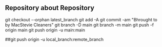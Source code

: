 ##   Repository about Repository



git checkout --orphan latest_branch
git add -A
git commit -am "Bhrought to by MacStevie Cleaners"
git branch -D main
git branch -m main
git push -f origin main
git push origin -u main:main

##git push origin -u local_branch:remote_branch
